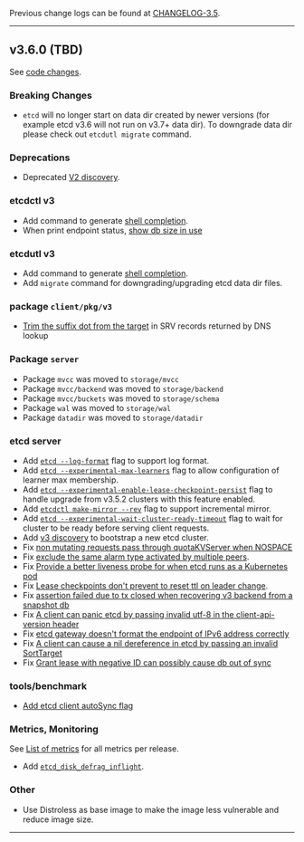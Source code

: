 

Previous change logs can be found at [CHANGELOG-3.5](https://github.com/etcd-io/etcd/blob/main/CHANGELOG/CHANGELOG-3.5.md).

<hr>

## v3.6.0 (TBD)

See [code changes](https://github.com/etcd-io/etcd/compare/v3.5.0...v3.6.0).

### Breaking Changes

- `etcd` will no longer start on data dir created by newer versions (for example etcd v3.6 will not run on v3.7+ data dir). To downgrade data dir please check out `etcdutl migrate` command.

### Deprecations

- Deprecated [V2 discovery](https://etcd.io/docs/v3.5/dev-internal/discovery_protocol/).

### etcdctl v3

- Add command to generate [shell completion](https://github.com/etcd-io/etcd/pull/13133).
- When print endpoint status, [show db size in use](https://github.com/etcd-io/etcd/pull/13639)

### etcdutl v3

- Add command to generate [shell completion](https://github.com/etcd-io/etcd/pull/13142).
- Add `migrate` command for downgrading/upgrading etcd data dir files.

### package `client/pkg/v3`
- [Trim the suffix dot from the target](https://github.com/etcd-io/etcd/pull/13712) in SRV records returned by DNS lookup

### Package `server`

- Package `mvcc` was moved to `storage/mvcc`
- Package `mvcc/backend` was moved to `storage/backend`
- Package `mvcc/buckets` was moved to `storage/schema`
- Package `wal` was moved to `storage/wal`
- Package `datadir` was moved to `storage/datadir`

### etcd server

- Add [`etcd --log-format`](https://github.com/etcd-io/etcd/pull/13339) flag to support log format.
- Add [`etcd --experimental-max-learners`](https://github.com/etcd-io/etcd/pull/13377) flag to allow configuration of learner max membership.
- Add [`etcd --experimental-enable-lease-checkpoint-persist`](https://github.com/etcd-io/etcd/pull/13508) flag to handle upgrade from v3.5.2 clusters with this feature enabled.
- Add [`etcdctl make-mirror --rev`](https://github.com/etcd-io/etcd/pull/13519) flag to support incremental mirror.
- Add [`etcd --experimental-wait-cluster-ready-timeout`](https://github.com/etcd-io/etcd/pull/13525) flag to wait for cluster to be ready before serving client requests.
- Add [v3 discovery](https://github.com/etcd-io/etcd/pull/13635) to bootstrap a new etcd cluster.
- Fix [non mutating requests pass through quotaKVServer when NOSPACE](https://github.com/etcd-io/etcd/pull/13435)
- Fix [exclude the same alarm type activated by multiple peers](https://github.com/etcd-io/etcd/pull/13467).
- Fix [Provide a better liveness probe for when etcd runs as a Kubernetes pod](https://github.com/etcd-io/etcd/pull/13399)
- Fix [Lease checkpoints don't prevent to reset ttl on leader change](https://github.com/etcd-io/etcd/pull/13508).
- Fix [assertion failed due to tx closed when recovering v3 backend from a snapshot db](https://github.com/etcd-io/etcd/pull/13500)
- Fix [A client can panic etcd by passing invalid utf-8 in the client-api-version header](https://github.com/etcd-io/etcd/pull/13560)
- Fix [etcd gateway doesn't format the endpoint of IPv6 address correctly](https://github.com/etcd-io/etcd/pull/13551)
- Fix [A client can cause a nil dereference in etcd by passing an invalid SortTarget](https://github.com/etcd-io/etcd/pull/13555)
- Fix [Grant lease with negative ID can possibly cause db out of sync](https://github.com/etcd-io/etcd/pull/13676)

### tools/benchmark

- [Add etcd client autoSync flag](https://github.com/etcd-io/etcd/pull/13416)

### Metrics, Monitoring

See [List of metrics](https://etcd.io/docs/latest/metrics/) for all metrics per release.

- Add [`etcd_disk_defrag_inflight`](https://github.com/etcd-io/etcd/pull/13371).

### Other

- Use Distroless as base image to make the image less vulnerable and reduce image size.

<hr>
